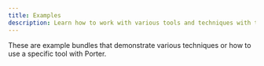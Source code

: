 ```yaml
---
title: Examples
description: Learn how to work with various tools and techniques with these example Porter bundles.
---
```


These are example bundles that demonstrate various techniques or how to use a specific tool with Porter.

